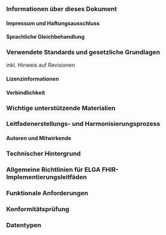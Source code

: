### Informationen über dieses Dokument

#### Impressum und Haftungsausschluss

#### Sprachliche Gleichbehandlung

### Verwendete Standards und gesetzliche Grundlagen
inkl. Hinweis auf Revisionen

#### Lizenzinformationen

#### Verbindlichkeit

### Wichtige unterstützende Materialien

### Leitfadenerstellungs- und Harmonisierungsprozess

#### Autoren und Mitwirkende

### Technischer Hintergrund

### Allgemeine Richtlinien für ELGA FHIR-Implementierungsleitfäden

### Funktionale Anforderungen

### Konformitätsprüfung

### Datentypen

